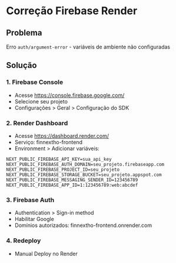 # Correção Firebase Render

## Problema
Erro `auth/argument-error` - variáveis de ambiente não configuradas

## Solução

### 1. Firebase Console
- Acesse https://console.firebase.google.com/
- Selecione seu projeto
- Configurações > Geral > Configuração do SDK

### 2. Render Dashboard
- Acesse https://dashboard.render.com/
- Serviço: finnextho-frontend
- Environment > Adicionar variáveis:

```
NEXT_PUBLIC_FIREBASE_API_KEY=sua_api_key
NEXT_PUBLIC_FIREBASE_AUTH_DOMAIN=seu_projeto.firebaseapp.com
NEXT_PUBLIC_FIREBASE_PROJECT_ID=seu_projeto
NEXT_PUBLIC_FIREBASE_STORAGE_BUCKET=seu_projeto.appspot.com
NEXT_PUBLIC_FIREBASE_MESSAGING_SENDER_ID=123456789
NEXT_PUBLIC_FIREBASE_APP_ID=1:123456789:web:abcdef
```

### 3. Firebase Auth
- Authentication > Sign-in method
- Habilitar Google
- Domínios autorizados: finnextho-frontend.onrender.com

### 4. Redeploy
- Manual Deploy no Render 